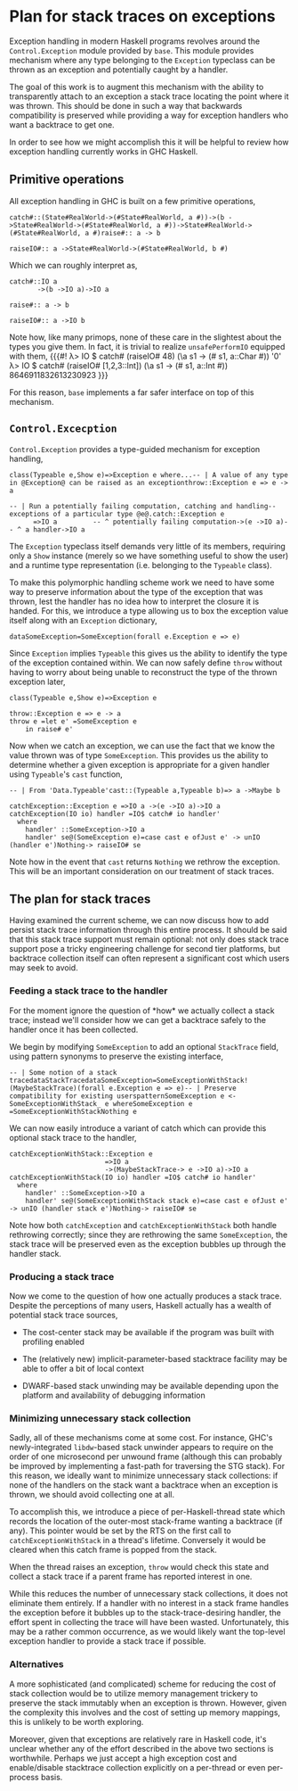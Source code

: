 # Plan for stack traces on exceptions


Exception handling in modern Haskell programs revolves around the
`Control.Exception` module provided by `base`. This module provides
mechanism where any type belonging to the `Exception` typeclass can be
thrown as an exception and potentially caught by a handler.


The goal of this work is to augment this mechanism with the ability to
transparently attach to an exception a stack trace locating the point
where it was thrown. This should be done in such a way that backwards
compatibility is preserved while providing a way for exception handlers
who want a backtrace to get one.


In order to see how we might accomplish this it will be helpful to
review how exception handling currently works in GHC Haskell.

## Primitive operations


All exception handling in GHC is built on a few primitive operations,

```
catch#::(State#RealWorld->(#State#RealWorld, a #))->(b ->State#RealWorld->(#State#RealWorld, a #))->State#RealWorld->(#State#RealWorld, a #)raise#:: a -> b

raiseIO#:: a ->State#RealWorld->(#State#RealWorld, b #)
```


Which we can roughly interpret as,

```
catch#::IO a
       ->(b ->IO a)->IO a

raise#:: a -> b

raiseIO#:: a ->IO b
```


Note how, like many primops, none of these care in the slightest about the types you give
them. In fact, it is trivial to realize `unsafePerformIO` equipped with them,
{{{\#!
λ\> IO $ catch\# (raiseIO\# 48) (\\a s1 -\> (\# s1, a::Char \#))
'0'
λ\> IO $ catch\# (raiseIO\# \[1,2,3::Int\]) (\\a s1 -\> (\# s1, a::Int \#))
8646911832613230923
}}}


For this reason, `base` implements a far safer interface on top of this mechanism.

## `Control.Excecption`

`Control.Exception` provides a type-guided mechanism for exception
handling,

```
class(Typeable e,Show e)=>Exception e where...-- | A value of any type in @Exception@ can be raised as an exceptionthrow::Exception e => e -> a

-- | Run a potentially failing computation, catching and handling-- exceptions of a particular type @e@.catch::Exception e
      =>IO a         -- ^ potentially failing computation->(e ->IO a)-- ^ a handler->IO a
```


The `Exception` typeclass itself demands very little of its members,
requiring only a `Show` instance (merely so we have something useful to
show the user) and a runtime type representation (i.e. belonging to the
`Typeable` class).


To make this polymorphic handling scheme work we need to have some way
to preserve information about the type of the exception that was thrown,
lest the handler has no idea how to interpret the closure it is handed.
For this, we introduce a type allowing us to box the exception value
itself along with an `Exception` dictionary,

```
dataSomeException=SomeException(forall e.Exception e => e)
```


Since `Exception` implies `Typeable` this gives us the ability to
identify the type of the exception contained within. We can now safely
define `throw` without having to worry about being unable to reconstruct
the type of the thrown exception later,

```
class(Typeable e,Show e)=>Exception e

throw::Exception e => e -> a
throw e =let e' =SomeException e
    in raise# e'
```


Now when we catch an exception, we can use the fact that we know the
value thrown was of type `SomeException`. This provides us the ability to
determine whether a given exception is appropriate for a given handler
using `Typeable`'s `cast` function,

```
-- | From 'Data.Typeable'cast::(Typeable a,Typeable b)=> a ->Maybe b

catchException::Exception e =>IO a ->(e ->IO a)->IO a
catchException(IO io) handler =IO$ catch# io handler'
  where
    handler' ::SomeException->IO a
    handler' se@(SomeException e)=case cast e ofJust e' -> unIO (handler e')Nothing-> raiseIO# se
```


Note how in the event that `cast` returns `Nothing` we rethrow the
exception. This will be an important consideration on our treatment of
stack traces.

## The plan for stack traces


Having examined the current scheme, we can now discuss how to add persist
stack trace information through this entire process. It should be said
that this stack trace support must remain optional: not only does stack
trace support pose a tricky engineering challenge for second tier
platforms, but backtrace collection itself can often represent a
significant cost which users may seek to avoid.

### Feeding a stack trace to the handler


For the moment ignore the question of \*how\* we actually collect a stack
trace; instead we'll consider how we can get a backtrace safely to the
handler once it has been collected.


We begin by modifying `SomeException` to add an optional `StackTrace`
field, using pattern synonyms to preserve the existing interface,

```
-- | Some notion of a stack tracedataStackTracedataSomeException=SomeExceptionWithStack!(MaybeStackTrace)(forall e.Exception e => e)-- | Preserve compatibility for existing userspatternSomeException e <-SomeExceptionWithStack_ e whereSomeException e =SomeExceptionWithStackNothing e

```


We can now easily introduce a variant of catch which can provide this
optional stack trace to the handler,

```
catchExceptionWithStack::Exception e
                        =>IO a
                        ->(MaybeStackTrace-> e ->IO a)->IO a
catchExceptionWithStack(IO io) handler =IO$ catch# io handler'
  where
    handler' ::SomeException->IO a
    handler' se@(SomeExceptionWithStack stack e)=case cast e ofJust e' -> unIO (handler stack e')Nothing-> raiseIO# se
```


Note how both `catchException` and `catchExceptionWithStack` both handle
rethrowing correctly; since they are rethrowing the same
`SomeException`, the stack trace will be preserved even as the exception
bubbles up through the handler stack.

### Producing a stack trace


Now we come to the question of how one actually produces a stack trace.
Despite the perceptions of many users, Haskell actually has a wealth of
potential stack trace sources,

- The cost-center stack may be available if the program was built with
  profiling enabled

- The (relatively new) implicit-parameter-based stacktrace facility may
  be able to offer a bit of local context

- DWARF-based stack unwinding may be available depending upon the
  platform and availability of debugging information

### Minimizing unnecessary stack collection


Sadly, all of these mechanisms come at some cost. For instance, 
GHC's newly-integrated `libdw`-based stack unwinder appears to require
on the order of one microsecond per unwound frame (although this can probably be
improved by implementing a fast-path for traversing the STG stack). For
this reason, we ideally want to minimize unnecessary stack collections:
if none of the handlers on the stack want a backtrace when an exception
is thrown, we should avoid collecting one at all.


To accomplish this, we introduce a piece of per-Haskell-thread state which
records the location of the outer-most stack-frame wanting a backtrace
(if any). This pointer would be set by the RTS on the first call to
`catchExceptionWithStack` in a thread's lifetime. Conversely it would be
cleared when this catch frame is popped from the stack.


When the thread raises an exception, `throw` would check this state and
collect a stack trace if a parent frame has reported interest in one.


While this reduces the number of unnecessary stack collections, it does not
eliminate them entirely. If a handler with no interest in a stack frame
handles the exception before it bubbles up to the stack-trace-desiring
handler, the effort spent in collecting the trace will have been wasted.
Unfortunately, this may be a rather common occurrence, as we would
likely want the top-level exception handler to provide a stack trace if
possible.

### Alternatives


A more sophisticated (and complicated) scheme for reducing the cost of
stack collection would be to utilize memory management trickery to
preserve the stack immutably when an exception is thrown. However, given
the complexity this involves and the cost of setting up memory
mappings, this is unlikely to be worth exploring.


Moreover, given that exceptions are relatively rare in Haskell code,
it's unclear whether any of the effort described in the above two
sections is worthwhile. Perhaps we just accept a high exception cost and
enable/disable stacktrace collection explicitly on a per-thread or
even per-process basis.
